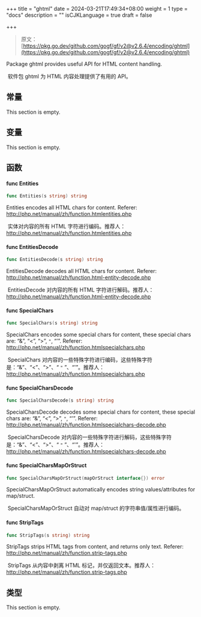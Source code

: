 +++
title = "ghtml"
date = 2024-03-21T17:49:34+08:00
weight = 1
type = "docs"
description = ""
isCJKLanguage = true
draft = false

+++

> 原文：[https://pkg.go.dev/github.com/gogf/gf/v2@v2.6.4/encoding/ghtml](https://pkg.go.dev/github.com/gogf/gf/v2@v2.6.4/encoding/ghtml)

Package ghtml provides useful API for HTML content handling.

​	软件包 ghtml 为 HTML 内容处理提供了有用的 API。

## 常量

This section is empty.

## 变量

This section is empty.

## 函数

#### func Entities

```go
func Entities(s string) string
```

Entities encodes all HTML chars for content. Referer: http://php.net/manual/zh/function.htmlentities.php

​	实体对内容的所有 HTML 字符进行编码。推荐人： http://php.net/manual/zh/function.htmlentities.php

#### func EntitiesDecode

```go
func EntitiesDecode(s string) string
```

EntitiesDecode decodes all HTML chars for content. Referer: http://php.net/manual/zh/function.html-entity-decode.php

​	EntitiesDecode 对内容的所有 HTML 字符进行解码。推荐人： http://php.net/manual/zh/function.html-entity-decode.php

#### func SpecialChars

```go
func SpecialChars(s string) string
```

SpecialChars encodes some special chars for content, these special chars are: “&”, “<”, “>”, `"`, “’”. Referer: http://php.net/manual/zh/function.htmlspecialchars.php

​	SpecialChars 对内容的一些特殊字符进行编码，这些特殊字符是：“&”、“<”、“>”、“ `"` ”、“'”。推荐人：http://php.net/manual/zh/function.htmlspecialchars.php

#### func SpecialCharsDecode

```go
func SpecialCharsDecode(s string) string
```

SpecialCharsDecode decodes some special chars for content, these special chars are: “&”, “<”, “>”, `"`, “’”. Referer: http://php.net/manual/zh/function.htmlspecialchars-decode.php

​	SpecialCharsDecode 对内容的一些特殊字符进行解码，这些特殊字符是：“&”、“<”、“>”、“ `"` ”、“'”。推荐人： http://php.net/manual/zh/function.htmlspecialchars-decode.php

#### func SpecialCharsMapOrStruct

```go
func SpecialCharsMapOrStruct(mapOrStruct interface{}) error
```

SpecialCharsMapOrStruct automatically encodes string values/attributes for map/struct.

​	SpecialCharsMapOrStruct 自动对 map/struct 的字符串值/属性进行编码。

#### func StripTags

```go
func StripTags(s string) string
```

StripTags strips HTML tags from content, and returns only text. Referer: http://php.net/manual/zh/function.strip-tags.php

​	StripTags 从内容中剥离 HTML 标记，并仅返回文本。推荐人： http://php.net/manual/zh/function.strip-tags.php

## 类型

This section is empty.